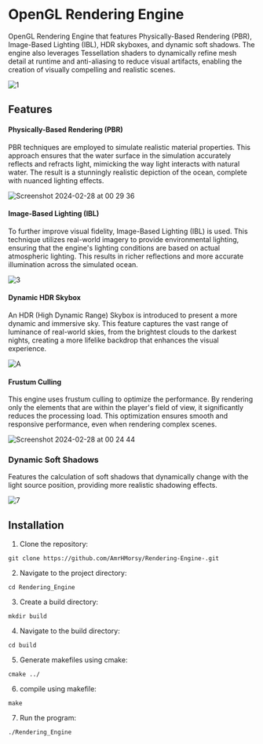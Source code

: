 # OpenGL Rendering Engine

OpenGL Rendering Engine that features Physically-Based Rendering (PBR), Image-Based Lighting (IBL), HDR skyboxes, and dynamic soft shadows. The engine also leverages Tessellation shaders to dynamically refine mesh detail at runtime and anti-aliasing to reduce visual artifacts, enabling the creation of visually compelling and realistic scenes.

![1](https://github.com/AmrHMorsy/Rendering-Engine/assets/56271967/fb130eef-aa40-4ffd-b9f1-203691813edb)


## Features

#### Physically-Based Rendering (PBR)

PBR techniques are employed to simulate realistic material properties. This approach ensures that the water surface in the simulation accurately reflects and refracts light, mimicking the way light interacts with natural water. The result is a stunningly realistic depiction of the ocean, complete with nuanced lighting effects.

![Screenshot 2024-02-28 at 00 29 36](https://github.com/AmrHMorsy/OpenGL-Rendering-Engine/assets/56271967/438d0f02-3d0f-4ce7-99f6-127c5a7c0b68)

#### Image-Based Lighting (IBL)

To further improve visual fidelity, Image-Based Lighting (IBL) is used. This technique utilizes real-world imagery to provide environmental lighting, ensuring that the engine's lighting conditions are based on actual atmospheric lighting. This results in richer reflections and more accurate illumination across the simulated ocean.

![3](https://github.com/AmrHMorsy/Rendering-Engine/assets/56271967/8afa773a-ec4d-40d5-9bc3-37c9c323e321)

#### Dynamic HDR Skybox 

An HDR (High Dynamic Range) Skybox is introduced to present a more dynamic and immersive sky. This feature captures the vast range of luminance of real-world skies, from the brightest clouds to the darkest nights, creating a more lifelike backdrop that enhances the visual experience.

![A](https://github.com/AmrHMorsy/OpenGL-Rendering-Engine/assets/56271967/3c22484b-c6e8-492f-987e-97bf198f6ee7)

#### Frustum Culling

This engine uses frustum culling to optimize the performance. By rendering only the elements that are within the player's field of view, it significantly reduces the processing load. This optimization ensures smooth and responsive performance, even when rendering complex scenes.

![Screenshot 2024-02-28 at 00 24 44](https://github.com/AmrHMorsy/OpenGL-Rendering-Engine/assets/56271967/c33a0492-9161-45fe-bf42-8fa7b660be3b)

### Dynamic Soft Shadows

Features the calculation of soft shadows that dynamically change with the light source position, providing more realistic shadowing effects.

![7](https://github.com/AmrHMorsy/Rendering-Engine/assets/56271967/b89cf85a-225a-4529-ab44-aec8bfdf1408)

## Installation

1. Clone the repository:
```
git clone https://github.com/AmrHMorsy/Rendering-Engine-.git
```
2. Navigate to the project directory: 
```
cd Rendering_Engine
```
3. Create a build directory: 
```
mkdir build
```
4. Navigate to the build directory: 
```
cd build
```
5. Generate makefiles using cmake: 
```
cmake ../
```
6. compile using makefile: 
```
make
```
7. Run the program: 
```
./Rendering_Engine
```
<br>
